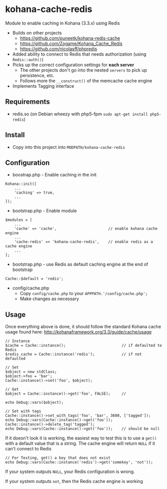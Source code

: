 kohana-cache-redis
==================

Module to enable caching in Kohana (3.3.x) using Redis

* Builds on other projects
  * https://github.com/puneetk/kohana-redis-cache
  * https://github.com/Zogame/Kohana_Cache_Redis
  * https://github.com/nicolasff/phpredis
* Added ability to connect to Redis that needs authorization (using `Redis::auth()`)
* Picks up the correct configuration settings for **each server**
  * The other projects don't go into the nested `servers` to pick up persistence, etc.
  * Follows more the `__construct()` of the memcache cache engine
* Implements Tagging interface

Requirements
----

* redis.so (on Debian wheezy with php5-fpm `sudo apt-get install php5-redis`)

Install
----

* Copy into this project into `MODPATH/kohana-cache-redis`

Configuration
----

* boostrap.php - Enable caching in the init

```
Kohana::init([
    ...
    'caching' => true,
    ...
]);
```

* bootstrap.php - Enable module

```
$modules = [
    ...
    'cache' => 'cache',                       // enable kohana cache engine
    ...
    'cache-redis' => 'kohana-cache-redis',    // enable redis as a cache engine
    ...
];
```

* bootstrap.php - use Redis as default caching engine at the end of bootstrap

```
Cache::$default = 'redis';
```

* config/cache.php
  * Copy `config/cache.php` to your `APPPATH.'/config/cache.php';`
  * Make changes as necessary

Usage
----

Once everything above is done, it should follow the standard Kohana cache usage found here:
http://kohanaframework.org/3.3/guide/cache/usage

```
// Instance
$cache = Cache::instance();                         // if defaulted to Redis
$redis_cache = Cache::instance('redis');            // if not defaulted

// Set
$object = new stdClass;
$object->foo = 'bar';
Cache::instance()->set('foo', $object);

// Get
$object = Cache::instance()->get('foo', FALSE);     //

echo Debug::vars($object);

// Set with tags
Cache::instance()->set_with_tags('foo', 'bar', 3600, ['tagged']);
echo Debug::vars(Cache::instance()->get('foo'));
Cache::instance()->delete_tag('tagged');
echo Debug::vars(Cache::instance()->get('foo'));    // should be null
```

If it doesn't look it is working, the easiest way to test this is to use a `get()`
with a default value that is a string.  The cache engine will return `NULL` if
it can't connect to Redis

```
// For Testing, get() a key that does not exist
echo Debug::vars(Cache::instance('redis')->get('somekey', 'not'));
```

If your system outputs `NULL`, your Redis configuration is wrong.  

If your system outputs `not`, then the Redis cache engine is working
